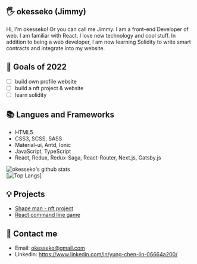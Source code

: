 ## 🖐 okesseko (Jimmy)

Hi, I'm okesseko! Or you can call me Jimmy.
I am a front-end Developer of web. I am familiar with React.
I love new technology and cool stuff.
In addition to being a web developer, I am now learning Solidity to write smart contracts and integrate into my website.

## 🔭 Goals of 2022

- [ ] build own profile website
- [ ] build a nft project & website
- [ ] learn solidity

## 📚 Langues and Frameworks
- HTML5
- CSS3, SCSS, SASS
- Material-ui, Antd, Ionic
- JavaScript, TypeScript
- React, Redux, Redux-Saga, React-Router, Next.js, Gatsby.js

![okesseko's github stats](https://github-readme-stats.vercel.app/api?username=okesseko&show_icons=true&theme=radical)
<br/>
[![Top Langs](https://github-readme-stats.vercel.app/api/top-langs/?username=okesseko&layout=compact)]

## 💡 Projects
- [Shape man - nft project](https://github.com/okesseko/shape-man)
- [React command line game](https://github.com/okesseko/react-command-line-game)


## 🔗 Contact me
- Email: okesseko@gmail.com
- Linkedin: https://www.linkedin.com/in/yung-chen-lin-06664a200/


